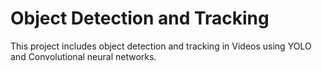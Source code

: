 # Object Detection and Tracking

This project includes object detection and tracking in Videos using YOLO and Convolutional neural networks.
